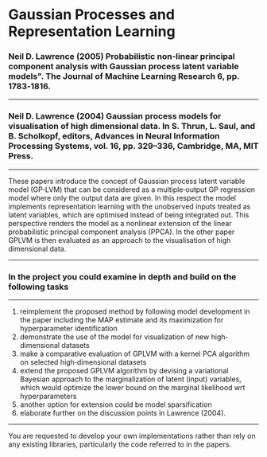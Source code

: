 
# Gaussian Processes and Representation Learning

### Neil D. Lawrence (2005) Probabilistic non‐linear principal component analysis with Gaussian process latent variable models". The Journal of Machine Learning Research 6, pp. 1783‐1816.
---
### Neil D. Lawrence (2004) Gaussian process models for visualisation of high dimensional data. In S. Thrun, L. Saul, and B. Scholkopf, editors, Advances in Neural Information Processing Systems, vol. 16, pp. 329–336, Cambridge, MA, MIT Press.
---
These papers introduce the concept of Gaussian process latent variable model (GP‐LVM) that can be considered as a multiple‐output GP regression model where only the output data are given. In this respect the model implements representation learning with the unobserved inputs treated as latent variables, which are optimised instead of being integrated out. This perspective renders the model as a nonlinear extension of the linear
probabilistic principal component analysis (PPCA). In the other paper GPLVM is then evaluated as an approach to the visualisation of high dimensional data.

---
### In the project you could examine in depth and build on the following tasks
---
1. reimplement the proposed method by following model development in the paper
including the MAP estimate and its maximization for hyperparameter identification
2. demonstrate the use of the model for visualization of new high‐dimensional datasets
3. make a comparative evaluation of GPLVM with a kernel PCA algorithm on selected
high‐dimensional datasets
4. extend the proposed GPLVM algorithm by devising a variational Bayesian approach
to the marginalization of latent (input) variables, which would optimize the lower
bound on the marginal likelihood wrt hyperparameters
5. another option for extension could be model sparsification
6. elaborate further on the discussion points in Lawrence (2004).

---
You are requested to develop your own implementations rather than rely on any existing libraries, particularly the code referred to in the papers.
